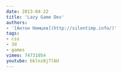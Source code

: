 ```yaml
---
date: 2013-04-22
title: 'Lazy Game Dev'
authors:
- '[Антон Немцев](http://silentimp.info/)'
tags:
- css
- 3d
- games
vimeo: 74731054
youtube: bklnz8j7l6U
---
```

